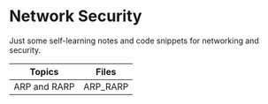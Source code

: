 # Network Security
Just some self-learning notes and code snippets for networking and security.

Topics | Files
------------ | -------------
ARP and RARP | ARP_RARP
